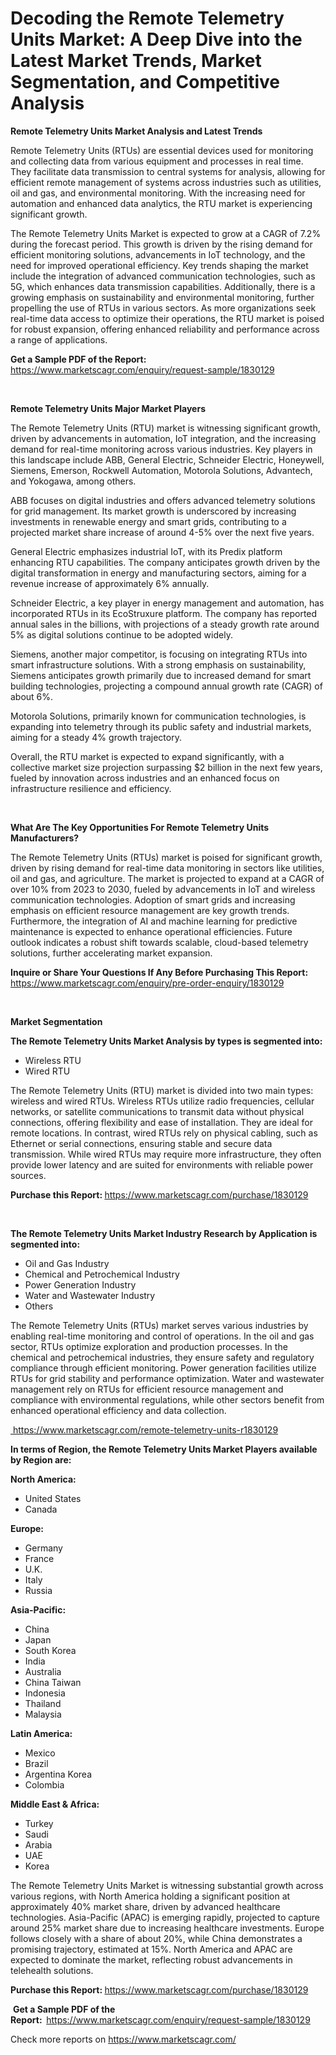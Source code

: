 <p><h1>Decoding the Remote Telemetry Units Market: A Deep Dive into the Latest Market Trends, Market Segmentation, and Competitive Analysis</h1></p><p><strong>Remote Telemetry Units Market Analysis and Latest Trends</strong></p>
<p><p>Remote Telemetry Units (RTUs) are essential devices used for monitoring and collecting data from various equipment and processes in real time. They facilitate data transmission to central systems for analysis, allowing for efficient remote management of systems across industries such as utilities, oil and gas, and environmental monitoring. With the increasing need for automation and enhanced data analytics, the RTU market is experiencing significant growth. </p><p>The Remote Telemetry Units Market is expected to grow at a CAGR of 7.2% during the forecast period. This growth is driven by the rising demand for efficient monitoring solutions, advancements in IoT technology, and the need for improved operational efficiency. Key trends shaping the market include the integration of advanced communication technologies, such as 5G, which enhances data transmission capabilities. Additionally, there is a growing emphasis on sustainability and environmental monitoring, further propelling the use of RTUs in various sectors. As more organizations seek real-time data access to optimize their operations, the RTU market is poised for robust expansion, offering enhanced reliability and performance across a range of applications.</p></p>
<p><strong>Get a Sample PDF of the Report:&nbsp;</strong> <a href="https://www.marketscagr.com/enquiry/request-sample/1830129?utm_campaign=3577&utm_medium=2&utm_source=Github&utm_content=ia&utm_term=06042025&utm_id=remote-telemetry-units">https://www.marketscagr.com/enquiry/request-sample/1830129</a></p>
<p>&nbsp;</p>
<p><strong>Remote Telemetry Units Major Market Players</strong></p>
<p><p>The Remote Telemetry Units (RTU) market is witnessing significant growth, driven by advancements in automation, IoT integration, and the increasing demand for real-time monitoring across various industries. Key players in this landscape include ABB, General Electric, Schneider Electric, Honeywell, Siemens, Emerson, Rockwell Automation, Motorola Solutions, Advantech, and Yokogawa, among others.</p><p>ABB focuses on digital industries and offers advanced telemetry solutions for grid management. Its market growth is underscored by increasing investments in renewable energy and smart grids, contributing to a projected market share increase of around 4-5% over the next five years.</p><p>General Electric emphasizes industrial IoT, with its Predix platform enhancing RTU capabilities. The company anticipates growth driven by the digital transformation in energy and manufacturing sectors, aiming for a revenue increase of approximately 6% annually.</p><p>Schneider Electric, a key player in energy management and automation, has incorporated RTUs in its EcoStruxure platform. The company has reported annual sales in the billions, with projections of a steady growth rate around 5% as digital solutions continue to be adopted widely.</p><p>Siemens, another major competitor, is focusing on integrating RTUs into smart infrastructure solutions. With a strong emphasis on sustainability, Siemens anticipates growth primarily due to increased demand for smart building technologies, projecting a compound annual growth rate (CAGR) of about 6%.</p><p>Motorola Solutions, primarily known for communication technologies, is expanding into telemetry through its public safety and industrial markets, aiming for a steady 4% growth trajectory.</p><p>Overall, the RTU market is expected to expand significantly, with a collective market size projection surpassing $2 billion in the next few years, fueled by innovation across industries and an enhanced focus on infrastructure resilience and efficiency.</p></p>
<p>&nbsp;</p>
<p><strong>What Are The Key Opportunities For Remote Telemetry Units Manufacturers?</strong></p>
<p><p>The Remote Telemetry Units (RTUs) market is poised for significant growth, driven by rising demand for real-time data monitoring in sectors like utilities, oil and gas, and agriculture. The market is projected to expand at a CAGR of over 10% from 2023 to 2030, fueled by advancements in IoT and wireless communication technologies. Adoption of smart grids and increasing emphasis on efficient resource management are key growth trends. Furthermore, the integration of AI and machine learning for predictive maintenance is expected to enhance operational efficiencies. Future outlook indicates a robust shift towards scalable, cloud-based telemetry solutions, further accelerating market expansion.</p></p>
<p><strong>Inquire or Share Your Questions If Any Before Purchasing This Report:</strong> <a href="https://www.marketscagr.com/enquiry/pre-order-enquiry/1830129?utm_campaign=3577&utm_medium=2&utm_source=Github&utm_content=ia&utm_term=06042025&utm_id=remote-telemetry-units">https://www.marketscagr.com/enquiry/pre-order-enquiry/1830129</a></p>
<p>&nbsp;</p>
<p><strong>Market Segmentation</strong></p>
<p><strong>The Remote Telemetry Units Market Analysis by types is segmented into:</strong></p>
<p><ul><li>Wireless RTU</li><li>Wired RTU</li></ul></p>
<p><p>The Remote Telemetry Units (RTU) market is divided into two main types: wireless and wired RTUs. Wireless RTUs utilize radio frequencies, cellular networks, or satellite communications to transmit data without physical connections, offering flexibility and ease of installation. They are ideal for remote locations. In contrast, wired RTUs rely on physical cabling, such as Ethernet or serial connections, ensuring stable and secure data transmission. While wired RTUs may require more infrastructure, they often provide lower latency and are suited for environments with reliable power sources.</p></p>
<p><strong>Purchase this Report:&nbsp;</strong><a href="https://www.marketscagr.com/purchase/1830129?utm_campaign=3577&utm_medium=2&utm_source=Github&utm_content=ia&utm_term=06042025&utm_id=remote-telemetry-units">https://www.marketscagr.com/purchase/1830129</a></p>
<p>&nbsp;</p>
<p><strong>The Remote Telemetry Units Market Industry Research by Application is segmented into:</strong></p>
<p><ul><li>Oil and Gas Industry</li><li>Chemical and Petrochemical Industry</li><li>Power Generation Industry</li><li>Water and Wastewater Industry</li><li>Others</li></ul></p>
<p><p>The Remote Telemetry Units (RTUs) market serves various industries by enabling real-time monitoring and control of operations. In the oil and gas sector, RTUs optimize exploration and production processes. In the chemical and petrochemical industries, they ensure safety and regulatory compliance through efficient monitoring. Power generation facilities utilize RTUs for grid stability and performance optimization. Water and wastewater management rely on RTUs for efficient resource management and compliance with environmental regulations, while other sectors benefit from enhanced operational efficiency and data collection.</p></p>
<p><a href="https://www.marketscagr.com/remote-telemetry-units-r1830129?utm_campaign=3577&utm_medium=2&utm_source=Github&utm_content=ia&utm_term=06042025&utm_id=remote-telemetry-units">&nbsp;https://www.marketscagr.com/remote-telemetry-units-r1830129</a></p>
<p><strong>In terms of Region, the Remote Telemetry Units Market Players available by Region are:</strong></p>
<p>
    <p> <strong> North America: </strong>
        <ul>
            <li>United States</li>
            <li>Canada</li>
        </ul>
        </p> 
    <p> <strong> Europe: </strong>
        <ul>
            <li>Germany</li>
            <li>France</li>
            <li>U.K.</li>
            <li>Italy</li>
            <li>Russia</li>
        </ul>
        </p> 
    <p> <strong> Asia-Pacific: </strong>
        <ul>
            <li>China</li>
            <li>Japan</li>
            <li>South Korea</li>
            <li>India</li>
            <li>Australia</li>
            <li>China Taiwan</li>
            <li>Indonesia</li>
            <li>Thailand</li>
            <li>Malaysia</li>
        </ul>
        </p> 
    <p> <strong> Latin America: </strong>
        <ul>
            <li>Mexico</li>
            <li>Brazil</li>
            <li>Argentina Korea</li>
            <li>Colombia</li>
        </ul>
        </p> 
    <p> <strong> Middle East & Africa: </strong>
        <ul>
            <li>Turkey</li>
            <li>Saudi</li>
            <li>Arabia</li>
            <li>UAE</li>
            <li>Korea</li>
        </ul>
    </p>
    </p>
<p><p>The Remote Telemetry Units Market is witnessing substantial growth across various regions, with North America holding a significant position at approximately 40% market share, driven by advanced healthcare technologies. Asia-Pacific (APAC) is emerging rapidly, projected to capture around 25% market share due to increasing healthcare investments. Europe follows closely with a share of about 20%, while China demonstrates a promising trajectory, estimated at 15%. North America and APAC are expected to dominate the market, reflecting robust advancements in telehealth solutions.</p></p>
<p><strong>Purchase this Report: </strong><a href="https://www.marketscagr.com/purchase/1830129?utm_campaign=3577&utm_medium=2&utm_source=Github&utm_content=ia&utm_term=06042025&utm_id=remote-telemetry-units">https://www.marketscagr.com/purchase/1830129</a></p>
<p>&nbsp;<strong>Get a Sample PDF of the Report:&nbsp;&nbsp;</strong><a href="https://www.marketscagr.com/enquiry/request-sample/1830129?utm_campaign=3577&utm_medium=2&utm_source=Github&utm_content=ia&utm_term=06042025&utm_id=remote-telemetry-units">https://www.marketscagr.com/enquiry/request-sample/1830129</a></p>
<p><strong></strong></p>
<p>Check more reports on <a href="https://www.marketscagr.com/?utm_campaign=3577&utm_medium=2&utm_source=Github&utm_content=ia&utm_term=06042025&utm_id=remote-telemetry-units">https://www.marketscagr.com/</a></p>